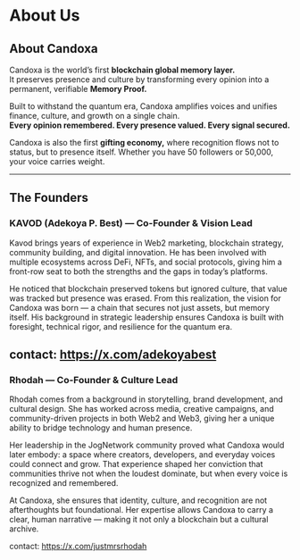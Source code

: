 # About Us

## About Candoxa
Candoxa is the world’s first **blockchain global memory layer.**  
It preserves presence and culture by transforming every opinion into a permanent, verifiable **Memory Proof.**

Built to withstand the quantum era, Candoxa amplifies voices and unifies finance, culture, and growth on a single chain.  
**Every opinion remembered. Every presence valued. Every signal secured.**

Candoxa is also the first **gifting economy,** where recognition flows not to status, but to presence itself. Whether you have 50 followers or 50,000, your voice carries weight.  

---

## The Founders

### **KAVOD (Adekoya P. Best) — Co-Founder & Vision Lead**
Kavod brings years of experience in Web2 marketing, blockchain strategy, community building, and digital innovation. He has been involved with multiple ecosystems across DeFi, NFTs, and social protocols, giving him a front-row seat to both the strengths and the gaps in today’s platforms.  

He noticed that blockchain preserved tokens but ignored culture, that value was tracked but presence was erased. From this realization, the vision for Candoxa was born — a chain that secures not just assets, but memory itself. His background in strategic leadership ensures Candoxa is built with foresight, technical rigor, and resilience for the quantum era.  

contact: https://x.com/adekoyabest
---

### **Rhodah — Co-Founder & Culture Lead**
Rhodah comes from a background in storytelling, brand development, and cultural design. She has worked across media, creative campaigns, and community-driven projects in both Web2 and Web3, giving her a unique ability to bridge technology and human presence.  

Her leadership in the JogNetwork community proved what Candoxa would later embody: a space where creators, developers, and everyday voices could connect and grow. That experience shaped her conviction that communities thrive not when the loudest dominate, but when every voice is recognized and remembered.  

At Candoxa, she ensures that identity, culture, and recognition are not afterthoughts but foundational. Her expertise allows Candoxa to carry a clear, human narrative — making it not only a blockchain but a cultural archive.  

contact: https://x.com/justmrsrhodah
